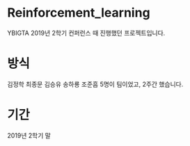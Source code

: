 # Reinforcement_learning

YBIGTA 2019년 2학기 컨퍼런스 때 진행했던 프로젝트입니다.

# 방식
김정학 최종문 김승유 송하룡 조준흠 5명이 팀이었고, 2주간 했습니다.

# 기간
2019년 2학기 말
